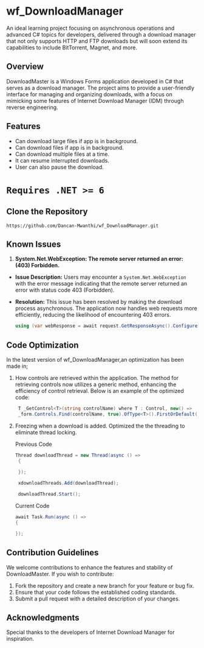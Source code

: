 # wf_DownloadManager
An ideal learning project focusing on asynchronous operations and advanced C# topics for developers, delivered through a download manager that not only supports HTTP and FTP downloads but will soon extend its capabilities to include BitTorrent, Magnet, and more.

## Overview

DownloadMaster is a Windows Forms application developed in C# that serves as a download manager. The project aims to provide a user-friendly interface for managing and organizing downloads, with a focus on mimicking some features of Internet Download Manager (IDM) through reverse engineering.

## Features

- Can download large files if app is in background.
- Can download files if app is in background.
- Can download multiple files at a time.
- It can resume interrupted downloads.
- User can also pause the download.


# `Requires .NET >= 6`

## Clone the Repository
   ````
https://github.com/Dancan-Mwanthi/wf_DownloadManager.git
````
## Known Issues

1. **System.Net.WebException: The remote server returned an error: (403) Forbidden.**
- **Issue Description:** Users may encounter a `System.Net.WebException` with the error message indicating that the remote server returned an error with status code 403 (Forbidden).
- **Resolution:** This issue has been resolved by making the download process asynchronous. The application now handles web requests more efficiently, reducing the likelihood of encountering 403 errors.

  ````csharp
  using (var webResponse = await request.GetResponseAsync().ConfigureAwait(false))

## Code Optimization

In the latest version of wf_DownloadManager,an optimization has been made in; 

1. How controls are retrieved within the application. The method for retrieving controls now utilizes a generic method, enhancing the efficiency of control retrieval. Below is an example of the optimized code:

   ````csharp
    T _GetControl<T>(string controlName) where T : Control, new() =>
    _form.Controls.Find(controlName, true).OfType<T>().FirstOrDefault() ?? new T();
   ````

2. Freezing when a download is added. Optimized the the threading to eliminate thread locking.

   Previous Code
   `````csharp
   Thread downloadThread = new Thread(async () =>
    {
      
    });
   
    xdownloadThreads.Add(downloadThread);
   
    downloadThread.Start();
   ``````
   
   Current Code
      ````csharp
   await Task.Run(async () =>
   {
      
   });
   ````
  
## Contribution Guidelines

We welcome contributions to enhance the features and stability of DownloadMaster. If you wish to contribute:

1. Fork the repository and create a new branch for your feature or bug fix.
2. Ensure that your code follows the established coding standards.
3. Submit a pull request with a detailed description of your changes.

## Acknowledgments

Special thanks to the developers of Internet Download Manager for inspiration.
